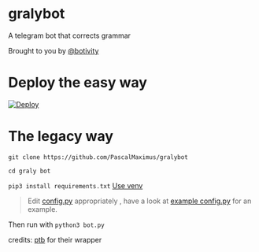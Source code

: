 # gralybot
A telegram bot that corrects grammar

Brought to you by [@botivity](https://tx.me/botivity)

# Deploy the easy way
[![Deploy](https://www.herokucdn.com/deploy/button.svg)](https://heroku.com/deploy?template=https://github.com/PascalMaximus/gralybot)
# The legacy way
`git clone https://github.com/PascalMaximus/gralybot`

`cd graly bot`

`pip3 install requirements.txt` [Use venv](https://docs.python.org/3/tutorial/venv.html)

> Edit [config.py](/config.py) appropriately , have a look at [example config.py](/sampleconfig.py) for an example.
 

 Then run with `python3 bot.py`

credits:
[ptb](https://github.com/python-telegram-bot) for their wrapper
